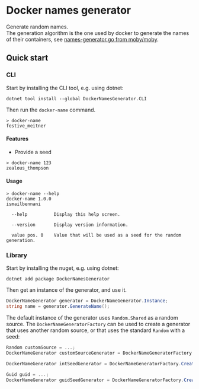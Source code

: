 # Docker names generator

Generate random names.\
The generation algorithm is the one used by docker to generate the names of their containers, see [names-generator.go from moby/moby](https://github.com/moby/moby/blob/39f7b2b6d0156811d9683c6cb0743118ae516a11/pkg/namesgenerator/names-generator.go).

## Quick start

### CLI

Start by installing the CLI tool, e.g. using dotnet:
```
dotnet tool install --global DockerNamesGenerator.CLI
```

Then run the `docker-name` command.
```
> docker-name
festive_meitner
```

#### Features
- Provide a seed
```
> docker-name 123
zealous_thompson
```

#### Usage
```
> docker-name --help
docker-name 1.0.0
ismailbennani

  --help          Display this help screen.

  --version       Display version information.

  value pos. 0    Value that will be used as a seed for the random generation.

```

### Library

Start by installing the nuget, e.g. using dotnet:
```
dotnet add package DockerNamesGenerator
```

Then get an instance of the generator, and use it.
```csharp
DockerNameGenerator generator = DockerNameGenerator.Instance;
string name = generator.GenerateName();
```

The default instance of the generator uses `Random.Shared` as a random source. The `DockerNameGeneratorFactory` can be used to create a generator that uses another random source, or that uses the standard `Random` with a seed:
```csharp
Random customSource = ...;
DockerNameGenerator customSourceGenerator = DockerNameGeneratorFactory.Create(customSource);
```

```csharp
DockerNameGenerator intSeedGenerator = DockerNameGeneratorFactory.Create(123);
```

```csharp
Guid guid = ...;
DockerNameGenerator guidSeedGenerator = DockerNameGeneratorFactory.Create(guid);
```